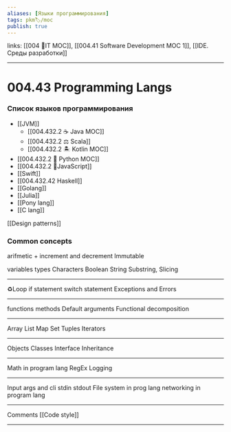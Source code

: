 ```yaml
---
aliases: [Языки программирования]
tags: pkm🏷/moc
publish: true
---
```

links: [[004 🧿IT MOC]], [[004.41 Software Development MOC 1]], [[IDE. Среды разработки]]

---
# 004.43 Programming Langs

### Список языков программирования
- [[JVM]]
	- [[004.432.2 ☕️ Java MOC]]
	- [[004.432.2 ⚖️ Scala]]
	- [[004.432.2 🏝 Kotlin MOC]]
- [[004.432.2 🐍 Python MOC]]
- [[004.432.2 🥜JavaScript]]
- [[Swift]]
- [[004.432.42 Haskell]]
- [[Golang]]
- [[Julia]]
- [[Pony lang]]
- [[C lang]]

[[Design patterns]]

### Common concepts
arifmetic + increment and decrement
Immutable

variables
types
Characters
Boolean
String
Substring, Slicing

---
♻️Loop
if statement
switch statement
Exceptions and Errors

---
functions
methods
Default arguments
Functional decomposition 

---
Array
List
Map
Set
Tuples
Iterators

---
Objects
Classes
Interface
Inheritance

---
Math in program lang
RegEx
Logging 

---

Input args and cli
stdin 
stdout
File system in prog lang 
networking in program lang

---
Comments
[[Code style]]










----

